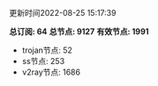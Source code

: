 更新时间2022-08-25 15:17:39

**总订阅: 64**
**总节点: 9127**
**有效节点: 1991**
- trojan节点: 52
- ss节点: 253
- v2ray节点: 1686
